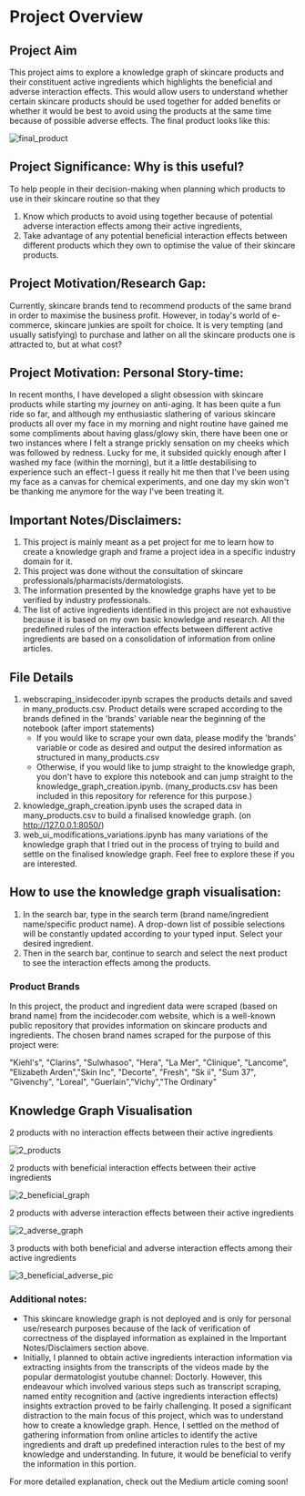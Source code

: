 # Project Overview
## Project Aim
This project aims to explore a knowledge graph of skincare products and their constituent active ingredients which highlights the beneficial and adverse interaction effects. This would allow users to understand whether certain skincare products should be used together for added benefits or whether it would be best to avoid using the products at the same time because of possible adverse effects.
The final product looks like this:

 ![final_product](https://github.com/solarspaceclouds/Skincare-Knowledge-Graph/assets/65459827/aceb14ad-0828-4392-aa67-a2170f8d5640)

## Project Significance: Why is this useful?
To help people in their decision-making when planning which products to use in their skincare routine so that they 
1. Know which products to avoid using together because of potential adverse interaction effects among their active ingredients, 
2. Take advantage of any potential beneficial interaction effects between different products which they own to optimise the value of their skincare products.

## Project Motivation/Research Gap:
Currently, skincare brands tend to recommend products of the same brand in order to maximise the business profit. However, in today's world of e-commerce, skincare junkies are spoilt for choice. It is very tempting (and usually satisfying) to purchase and lather on all the skincare products one is attracted to, but at what cost? 

## Project Motivation: Personal Story-time: 
In recent months, I have developed a slight obsession with skincare products while starting my journey on anti-aging. It has been quite a fun ride so far, and although my enthusiastic slathering of various skincare products all over my face in my morning and night routine have gained me some compliments about having glass/glowy skin, there have been one or two instances where I felt a strange prickly sensation on my cheeks which was followed by redness. Lucky for me, it subsided quickly enough after I washed my face (within the morning), but it a little destabilising to experience such an effect - I guess it really hit me then that I've been using my face as a canvas for chemical experiments, and one day my skin won't be thanking me anymore for the way I've been treating it.

## Important Notes/Disclaimers: 
1. This project is mainly meant as a pet project for me to learn how to create a knowledge graph and frame a project idea in a specific industry domain for it. 
2. This project was done without the consultation of skincare professionals/pharmacists/dermatologists. 
3. The information presented by the knowledge graphs have yet to be verified by industry professionals. 
4. The list of active ingredients identified in this project are not exhaustive because it is based on my own basic knowledge and research. All the predefined rules of the interaction effects between different active ingredients are based on a consolidation of information from online articles.

## File Details
1. webscraping_insidecoder.ipynb scrapes the products details and saved in many_products.csv. Product details were scraped according to the brands defined in the 'brands' variable near the beginning of the notebook (after import statements)
   - If you would like to scrape your own data, please modify the 'brands' variable or code as desired and output the desired information as structured in many_products.csv
   - Otherwise, if you would like to jump straight to the knowledge graph, you don't have to explore this notebook and can jump straight to the knowledge_graph_creation.ipynb. (many_products.csv has been included in this repository for reference for this purpose.)  
2. knowledge_graph_creation.ipynb uses the scraped data in many_products.csv to build a finalised knowledge graph. (on http://127.0.0.1:8050/) 
3. web_ui_modifications_variations.ipynb has many variations of the knowledge graph that I tried out in the process of trying to build and settle on the finalised knowledge graph. Feel free to explore these if you are interested. 

## How to use the knowledge graph visualisation:
1. In the search bar, type in the search term (brand name/ingredient name/specific product name). A drop-down list of possible selections will be constantly updated according to your typed input. Select your desired ingredient.
2. Then in the search bar, continue to search and select the next product to see the interaction effects among the products. 

### Product Brands 
In this project, the product and ingredient data were scraped (based on brand name) from the incidecoder.com website, which is a well-known public repository that provides information on skincare products and ingredients. 
The chosen brand names scraped for the purpose of this project were: 

"Kiehl's", "Clarins", "Sulwhasoo", "Hera", "La Mer", "Clinique", "Lancome", "Elizabeth Arden","Skin Inc", "Decorte", "Fresh", "Sk ii", "Sum 37", "Givenchy", "Loreal", "Guerlain","Vichy","The Ordinary"

##  Knowledge Graph Visualisation
2 products with no interaction effects between their active ingredients

![2_products](https://github.com/solarspaceclouds/Skincare-Knowledge-Graph/assets/65459827/3a22da3b-453a-4179-93ce-55dd5941345d)

2 products with beneficial interaction effects between their active ingredients

![2_beneficial_graph](https://github.com/solarspaceclouds/Skincare-Knowledge-Graph/assets/65459827/e1c9764e-5e4b-4a5c-a1bf-6b905d297df8)

2 products with adverse interaction effects between their active ingredients

![2_adverse_graph](https://github.com/solarspaceclouds/Skincare-Knowledge-Graph/assets/65459827/67ac5183-c087-40be-86d0-4f2fa7f157bd)


3 products with both beneficial and adverse interaction effects among their active ingredients

 ![3_beneficial_adverse_pic](https://github.com/solarspaceclouds/Skincare-Knowledge-Graph/assets/65459827/e9e21f3c-a9da-4d2f-8e71-2f964936cce5)


### Additional notes: 
- This skincare knowledge graph is not deployed and is only for personal use/research purposes because of the lack of verification of correctness of the displayed information as explained in the Important Notes/Disclaimers section above.
- Initially, I planned to obtain active ingredients interaction information via extracting insights from the transcripts of the videos made by the popular dermatologist youtube channel: Doctorly. However, this endeavour which involved various steps such as transcript scraping, named entity recognition and (active ingredients interaction effects) insights extraction proved to be fairly challenging. It posed a significant distraction to the main focus of this project, which was to understand how to create a knowledge graph. Hence, I settled on the method of gathering information from online articles to identify the active ingredients and draft up predefined interaction rules to the best of my knowledge and understanding. In future, it would be beneficial to verify the information in this portion.

For more detailed explanation, check out the Medium article coming soon!

